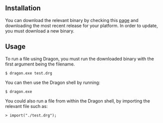 ## Installation

You can download the relevant binary by checking this [page](https://github.com/tomprograms/dragon/releases) and downloading the most recent release for your platform. In order to update, you must download a new binary.

## Usage

To run a file using Dragon, you must run the downloaded binary with the first argument being the filename.

```
$ dragon.exe test.drg
```

You can then use the Dragon shell by running:

```
$ dragon.exe
```

You could also run a file from within the Dragon shell, by importing the relevant file such as:

```
> import("./test.drg");
```
